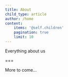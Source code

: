 ```yaml
---
title: About
child_type: article
author: /home
content:
    items: '@self.children'
    pagination: true
    limit: 10
---
```


Everything about us

===

More to come...
